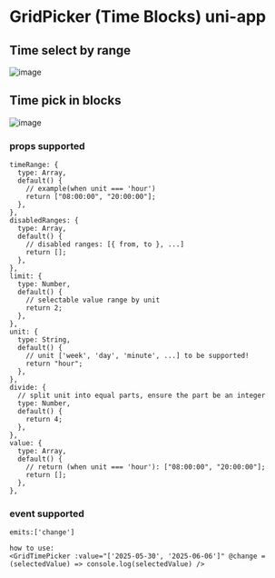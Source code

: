 # GridPicker (Time Blocks) uni-app

## Time select by range
![image](https://github.com/user-attachments/assets/1314921e-f664-4d06-804e-655b115bdce9)

## Time pick in blocks
![image](https://github.com/user-attachments/assets/4bf10673-b3c8-4683-b9b8-6fce2cae6fb0)

### props supported
```
timeRange: {
  type: Array,
  default() {
    // example(when unit === 'hour')
    return ["08:00:00", "20:00:00"];
  },
},
disabledRanges: {
  type: Array,
  default() {
    // disabled ranges: [{ from, to }, ...]
    return [];
  },
},
limit: {
  type: Number,
  default() {
    // selectable value range by unit
    return 2;
  },
},
unit: {
  type: String,
  default() {
    // unit ['week', 'day', 'minute', ...] to be supported!
    return "hour";
  },
},
divide: {
  // split unit into equal parts, ensure the part be an integer
  type: Number,
  default() {
    return 4;
  },
},
value: {
  type: Array,
  default() {
    // return (when unit === 'hour'): ["08:00:00", "20:00:00"];
    return [];
  },
},
```
### event supported

```
emits:['change']

how to use:
<GridTimePicker :value="['2025-05-30', '2025-06-06']" @change = (selectedValue) => console.log(selectedValue) />
```

